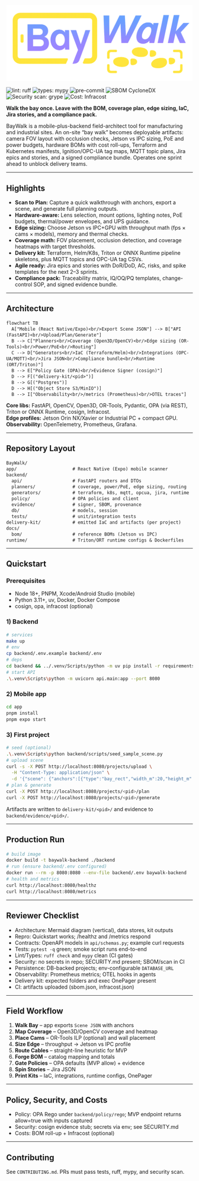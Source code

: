 ![BW Wordmark](bw_wordmark.png)

![lint: ruff](https://img.shields.io/badge/lint-ruff-4B8BBE?labelColor=555)
![types: mypy](https://img.shields.io/badge/types-mypy-3776AB?labelColor=555)
![pre-commit](https://img.shields.io/badge/pre--commit-enabled-brightgreen?logo=pre-commit&logoColor=white)
![SBOM CycloneDX](https://img.shields.io/badge/SBOM-CycloneDX-blue)
![Security scan: grype](https://img.shields.io/badge/security%20scan-grype-informational)
![Cost: Infracost](https://img.shields.io/badge/cost-Infracost-00A8E0)

**Walk the bay once. Leave with the BOM, coverage plan, edge sizing, IaC, Jira stories, and a compliance pack.**

BayWalk is a mobile-plus-backend field-architect tool for manufacturing and industrial sites. An on-site “bay walk” becomes deployable artifacts: camera FOV layout with occlusion checks, Jetson vs IPC sizing, PoE and power budgets, hardware BOMs with cost roll-ups, Terraform and Kubernetes manifests, Ignition/OPC-UA tag maps, MQTT topic plans, Jira epics and stories, and a signed compliance bundle. Operates one sprint ahead to unblock delivery teams.

---

## Highlights

- **Scan to Plan:** Capture a quick walkthrough with anchors, export a scene, and generate full planning outputs.
- **Hardware-aware:** Lens selection, mount options, lighting notes, PoE budgets, thermal/power envelopes, and UPS guidance.
- **Edge sizing:** Choose Jetson vs IPC+GPU with throughput math (fps × cams × models), memory and thermal checks.
- **Coverage math:** FOV placement, occlusion detection, and coverage heatmaps with target thresholds.
- **Delivery kit:** Terraform, Helm/K8s, Triton or ONNX Runtime pipeline skeletons, plus MQTT topics and OPC-UA tag CSVs.
- **Agile ready:** Jira epics and stories with DoR/DoD, AC, risks, and spike templates for the next 2–3 sprints.
- **Compliance pack:** Traceability matrix, IQ/OQ/PQ templates, change-control SOP, and signed evidence bundle.

---

## Architecture

```mermaid
flowchart TB
  A["Mobile (React Native/Expo)<br/>Export Scene JSON"] --> B["API (FastAPI)<br/>Upload/Plan/Generate"]
  B --> C["Planners<br/>Coverage (Open3D/OpenCV)<br/>Edge sizing (OR-Tools)<br/>Power/PoE<br/>Routing"]
  C --> D["Generators<br/>IaC (Terraform/Helm)<br/>Integrations (OPC-UA/MQTT)<br/>Jira JSON<br/>Compliance bundle<br/>Runtime (ORT/Triton)"]
  B --> E["Policy Gate (OPA)<br/>Evidence Signer (cosign)"]
  D --> F[("delivery-kit/<pid>")]
  B --> G[("Postgres")]
  D --> H[("Object Store S3/MinIO")]
  B --> I["Observability<br/>/metrics (Prometheus)<br/>OTEL traces"]
```

**Core libs:** FastAPI, OpenCV, Open3D, OR-Tools, Pydantic, OPA (via REST), Triton or ONNX Runtime, cosign, Infracost.  
**Edge profiles:** Jetson Orin NX/Xavier or Industrial PC + compact GPU.  
**Observability:** OpenTelemetry, Prometheus, Grafana.

---

## Repository Layout

```
BayWalk/
app/                     # React Native (Expo) mobile scanner
backend/
  api/                   # FastAPI routers and DTOs
  planners/              # coverage, power/PoE, edge sizing, routing
  generators/            # terraform, k8s, mqtt, opcua, jira, runtime
  policy/                # OPA policies and client
  evidence/              # signer, SBOM, provenance
  db/                    # models, session
  tests/                 # unit/integration tests
delivery-kit/            # emitted IaC and artifacts (per project)
docs/
  bom/                   # reference BOMs (Jetson vs IPC)
runtime/                 # Triton/ORT runtime configs & Dockerfiles
```

---

## Quickstart

### Prerequisites
- Node 18+, PNPM, Xcode/Android Studio (mobile)
- Python 3.11+, uv, Docker, Docker Compose
- cosign, opa, infracost (optional)

### 1) Backend

```bash
# services
make up
# env
cp backend/.env.example backend/.env
# deps
cd backend && ../.venv/Scripts/python -m uv pip install -r requirements.in && cd ..
# start API
.\.venv\Scripts\python -m uvicorn api.main:app --port 8080
```

### 2) Mobile app

```bash
cd app
pnpm install
pnpm expo start
```

### 3) First project

```bash
# seed (optional)
.\.venv\Scripts\python backend/scripts/seed_sample_scene.py
# upload scene
curl -s -X POST http://localhost:8080/projects/upload \
  -H "Content-Type: application/json" \
  -d '{"scene": {"anchors":[{"type":"bay_rect","width_m":20,"height_m":10}],"zones":[{"name":"lane_A"}]},"name":"Bay A","targets":{"num_cameras":8,"target_fps":8}}'
# plan & generate
curl -X POST http://localhost:8080/projects/<pid>/plan
curl -X POST http://localhost:8080/projects/<pid>/generate
```

Artifacts are written to `delivery-kit/<pid>/` and evidence to `backend/evidence/<pid>/`.

---

## Production Run

```bash
# build image
docker build -t baywalk-backend ./backend
# run (ensure backend/.env configured)
docker run --rm -p 8080:8080 --env-file backend/.env baywalk-backend
# health and metrics
curl http://localhost:8080/healthz
curl http://localhost:8080/metrics
```

---

## Reviewer Checklist

- Architecture: Mermaid diagram (vertical), data stores, kit outputs
- Repro: Quickstart works; /healthz and /metrics respond
- Contracts: OpenAPI models in `api/schemas.py`; example curl requests
- Tests: `pytest -q` green; smoke script runs end-to-end
- Lint/Types: `ruff check` and `mypy` clean (CI gates)
- Security: no secrets in repo; SECURITY.md present; SBOM/scan in CI
- Persistence: DB-backed projects; env-configurable `DATABASE_URL`
- Observability: Prometheus metrics; OTEL hooks in agents
- Delivery kit: expected folders and exec OnePager present
- CI: artifacts uploaded (sbom.json, infracost.json)

---

## Field Workflow

1. **Walk Bay** – app exports `Scene JSON` with anchors
2. **Map Coverage** – Open3D/OpenCV coverage and heatmap
3. **Place Cams** – OR-Tools ILP (optional) and wall placement
4. **Size Edge** – throughput → Jetson vs IPC profile
5. **Route Cables** – straight-line heuristic for MVP
6. **Forge BOM** – catalog mapping and totals
7. **Gate Policies** – OPA defaults (MVP allow) + evidence
8. **Spin Stories** – Jira JSON
9. **Print Kits** – IaC, integrations, runtime configs, OnePager

---

## Policy, Security, and Costs
- Policy: OPA Rego under `backend/policy/rego`; MVP endpoint returns allow=true with inputs captured
- Security: cosign evidence stub; secrets via env; see SECURITY.md
- Costs: BOM roll-up + Infracost (optional)

---

## Contributing
See `CONTRIBUTING.md`. PRs must pass tests, ruff, mypy, and security scan.
